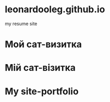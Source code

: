 # leonardooleg.github.io
my resume site
<h1>Мой сат-визитка<h1>
<h1>Мій сат-візитка<h1>
<h1>My site-portfolio<h1>
